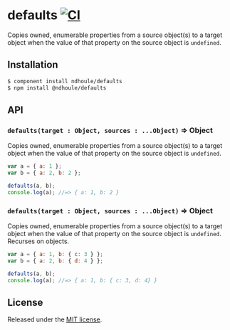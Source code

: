 # defaults [![CI][ci-badge]][ci-link]

Copies owned, enumerable properties from a source object(s) to a target object when the value of that property on the source object is `undefined`.

## Installation

```sh
$ component install ndhoule/defaults
$ npm install @ndhoule/defaults
```

## API

### `defaults(target : Object, sources : ...Object)` => Object

Copies owned, enumerable properties from a source object(s) to a target object when the value of that property on the source object is `undefined`.

```javascript
var a = { a: 1 };
var b = { a: 2, b: 2 };

defaults(a, b);
console.log(a); //=> { a: 1, b: 2 }
```

### `defaults(target : Object, sources : ...Object)` => Object

Copies owned, enumerable properties from a source object(s) to a target object when the value of that property on the source object is `undefined`. Recurses on objects.

```javascript
var a = { a: 1, b: { c: 3 } };
var b = { a: 2, b: { d: 4 } };

defaults(a, b);
console.log(a); //=> { a: 1, b: { c: 3, d: 4} }
```

## License

Released under the [MIT license](LICENSE.md).

[ci-link]: https://travis-ci.org/ndhoule/defaults
[ci-badge]: https://travis-ci.org/ndhoule/defaults.svg?branch=master
